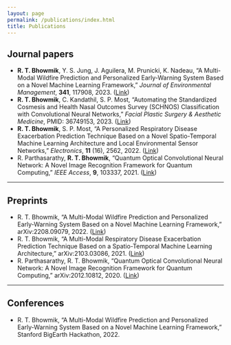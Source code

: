 ```yaml
---
layout: page
permalink: /publications/index.html
title: Publications
---
```


<!-- > Update: 3rd August 2024
>
> (†: equal contribution, ~: corresponding author) -->
<h2>Journal papers</h2>

<ul>
<li><b>R. T. Bhowmik</b>, Y. S. Jung, J. Aguilera, M. Prunicki, K. Nadeau, “A Multi-Modal Wildfire Prediction and Personalized Early-Warning System Based on a Novel Machine Learning Framework,” <i>Journal of Environmental Management</i>, <b>341</b>, 117908, 2023. (<a target="_blank" href='https://doi.org/10.1016/j.jenvman.2023.117908'>Link</a>)</li>
<li><b>R. T. Bhowmik</b>, C. Kandathil, S. P. Most, “Automating the Standardized Cosmesis and Health Nasal Outcomes Survey (SCHNOS) Classification with Convolutional Neural Networks,” <i>Facial Plastic Surgery & Aesthetic Medicine</i>, PMID: 36749153, 2023. (<a target="_blank" href='https://doi.org/10.1089/fpsam.2022.0306'>Link</a>)</li>
<li><b>R. T. Bhowmik</b>, S. P. Most, “A Personalized Respiratory Disease Exacerbation Prediction Technique Based on a Novel Spatio-Temporal Machine Learning Architecture and Local Environmental Sensor Networks,” <i>Electronics</i>, <b>11</b> (16), 2562, 2022. (<a target="_blank" href='https://doi.org/10.3390/electronics11162562'>Link</a>)</li>
<li>R. Parthasarathy, <b>R. T. Bhowmik</b>, “Quantum Optical Convolutional Neural Network: A Novel Image Recognition Framework for Quantum Computing,” <i>IEEE Access</i>, <b>9</b>, 103337, 2021. (<a target="_blank" href='https://doi.org/10.1109/ACCESS.2021.3098775'>Link</a>)</li>
</ul>

---

<h2>Preprints</h2>
<ul start="5">
<li>R. T. Bhowmik, “A Multi-Modal Wildfire Prediction and Personalized Early-Warning System Based on a Novel Machine Learning Framework,” arXiv:2208.09079, 2022. (<a target="_blank" href='https://arxiv.org/abs/2208.09079'>Link</a>)</li>
<li>R. T. Bhowmik, “A Multi-Modal Respiratory Disease Exacerbation Prediction Technique Based on a Spatio-Temporal Machine Learning Architecture,” arXiv:2103.03086, 2021. (<a target="_blank" href='https://arxiv.org/abs/2103.03086'>Link</a>)</li>
<li>R. Parthasarathy, R. T. Bhowmik, “Quantum Optical Convolutional Neural Network: A Novel Image Recognition Framework for Quantum Computing,” arXiv:2012.10812, 2020. (<a target="_blank" href='https://arxiv.org/abs/2012.10812'>Link</a>)</li>
</ul>

---

<h2>Conferences</h2>
<ul start="8">
<li>R. T. Bhowmik, “A Multi-Modal Wildfire Prediction and Personalized Early-Warning System Based on a Novel Machine Learning Framework,” Stanford BigEarth Hackathon, 2022.</li>
</ul>